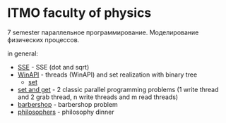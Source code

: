 # ITMO faculty of physics

7 semester
параллельное программирование.
Моделирование физических процессов.

in general:

- [SSE](hw1) - SSE (dot and sqrt)
- [WinAPI](hw2_winapi_threads/winapi_threads.cpp) - threads (WinAPI) and set realization with binary tree
    * [set](hw2_winapi_threads/set_/set_class.cpp)
- [set and get](hw3) - 2 classic parallel programming problems (1 write thread and 2 grab thread, n write threads and m read threads)
- [barbershop](hw4_barbershop/barberShop_.cpp) - barbershop problem
- [philosophers](hw5_philosophy/philosophy.cpp) - philosophy dinner
